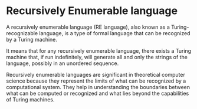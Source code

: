 # Recursively Enumerable language

A recursively enumerable language (RE language), also known as a Turing-recognizable language, is a type of formal language that can be recognized by a Turing machine.

It means that for any recursively enumerable language, there exists a Turing machine that, if run indefinitely, will generate all and only the strings of the language, possibly in an unordered sequence.

Recursively enumerable languages are significant in theoretical computer science because they represent the limits of what can be recognized by a computational system. They help in understanding the boundaries between what can be computed or recognized and what lies beyond the capabilities of Turing machines. 